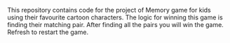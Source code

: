 This repository contains code for the project of Memory game for kids using their favourite cartoon characters. The logic for winning this game is finding their matching pair. After finding all the pairs you will win the game. Refresh to restart the game.